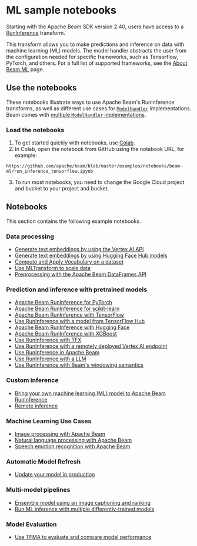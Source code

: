 <!--
    Licensed to the Apache Software Foundation (ASF) under one
    or more contributor license agreements.  See the NOTICE file
    distributed with this work for additional information
    regarding copyright ownership.  The ASF licenses this file
    to you under the Apache License, Version 2.0 (the
    "License"); you may not use this file except in compliance
    with the License.  You may obtain a copy of the License at

      http://www.apache.org/licenses/LICENSE-2.0

    Unless required by applicable law or agreed to in writing,
    software distributed under the License is distributed on an
    "AS IS" BASIS, WITHOUT WARRANTIES OR CONDITIONS OF ANY
    KIND, either express or implied.  See the License for the
    specific language governing permissions and limitations
    under the License.
-->
# ML sample notebooks

Starting with the Apache Beam SDK version 2.40, users have access to a
[RunInference](https://beam.apache.org/releases/pydoc/current/apache_beam.ml.inference.base.html#apache_beam.ml.inference.base.RunInference)
transform.

This transform allows you to make predictions and inference on data with machine learning (ML) models.
The model handler abstracts the user from the configuration needed for
specific frameworks, such as Tensorflow, PyTorch, and others. For a full list of supported frameworks,
see the [About Beam ML](https://beam.apache.org/documentation/ml/about-ml/) page.

## Use the notebooks

These notebooks illustrate ways to use Apache Beam's RunInference transforms, as well as different
use cases for [`ModelHandler`](https://beam.apache.org/releases/pydoc/current/apache_beam.ml.inference.base.html#apache_beam.ml.inference.base.ModelHandler) implementations.
Beam comes with [multiple `ModelHandler` implementations](https://beam.apache.org/documentation/ml/about-ml/#modify-a-python-pipeline-to-use-an-ml-model).

### Load the notebooks

1. To get started quickly with notebooks, use [Colab](https://colab.sandbox.google.com/).
2. In Colab, open the notebook from GitHub using the notebook URL, for example:
```
https://github.com/apache/beam/blob/master/examples/notebooks/beam-ml/run_inference_tensorflow.ipynb
```

3. To run most notebooks, you need to change the Google Cloud project and bucket
to your project and bucket.

## Notebooks

This section contains the following example notebooks.

### Data processing

* [Generate text embeddings by using the Vertex AI API](https://github.com/apache/beam/blob/master/examples/notebooks/beam-ml/data_preprocessing/vertex_ai_text_embeddings.ipynb)
* [Generate text embeddings by using Hugging Face Hub models](https://github.com/apache/beam/blob/master/examples/notebooks/beam-ml/data_preprocessing/huggingface_text_embeddings.ipynb)
* [Compute and Apply Vocabulary on a dataset](https://github.com/apache/beam/blob/master/examples/notebooks/beam-ml/data_preprocessing/compute_and_apply_vocab.ipynb)
* [Use MLTransform to scale data](https://github.com/apache/beam/blob/master/examples/notebooks/beam-ml/data_preprocessing/scale_data.ipynb)
* [Preprocessing with the Apache Beam DataFrames API](https://github.com/apache/beam/blob/master/examples/notebooks/beam-ml/dataframe_api_preprocessing.ipynb)

### Prediction and inference with pretrained models

* [Apache Beam RunInference for PyTorch](https://github.com/apache/beam/blob/master/examples/notebooks/beam-ml/run_inference_pytorch.ipynb)
* [Apache Beam RunInference for scikit-learn](https://github.com/apache/beam/blob/master/examples/notebooks/beam-ml/run_inference_sklearn.ipynb)
* [Apache Beam RunInference with TensorFlow](https://github.com/apache/beam/blob/master/examples/notebooks/beam-ml/run_inference_tensorflow.ipynb)
* [Use RunInference with a model from TensorFlow Hub](https://github.com/apache/beam/blob/master/examples/notebooks/beam-ml/run_inference_with_tensorflow_hub.ipynb)
* [Apache Beam RunInference with Hugging Face](https://github.com/apache/beam/blob/master/examples/notebooks/beam-ml/run_inference_huggingface.ipynb)
* [Apache Beam RunInference with XGBoost](https://github.com/apache/beam/blob/master/examples/notebooks/beam-ml/run_inference_xgboost.ipynb)
* [Use RunInference with TFX](https://github.com/apache/beam/blob/master/examples/notebooks/beam-ml/run_inference_tensorflow_with_tfx.ipynb)
* [Use RunInference with a remotely deployed Vertex AI endpoint](https://github.com/apache/beam/blob/master/examples/notebooks/beam-ml/run_inference_vertex_ai.ipynb)
* [Use RunInference in Apache Beam](https://github.com/apache/beam/blob/master/examples/notebooks/beam-ml/run_inference_pytorch_tensorflow_sklearn.ipynb)
* [Use RunInference with a LLM](https://github.com/apache/beam/blob/master/examples/notebooks/beam-ml/run_inference_generative_ai.ipynb)
* [Use RunInference with Beam's windowing semantics](https://github.com/apache/beam/blob/master/examples/notebooks/beam-ml/run_inference_windowing.ipynb)

### Custom inference

* [Bring your own machine learning (ML) model to Apache Beam RunInference](https://github.com/apache/beam/blob/master/examples/notebooks/beam-ml/run_custom_inference.ipynb)
* [Remote inference](https://github.com/apache/beam/blob/master/examples/notebooks/beam-ml/custom_remote_inference.ipynb)

### Machine Learning Use Cases

* [Image processing with Apache Beam](https://github.com/apache/beam/blob/master/examples/notebooks/beam-ml/image_processing_tensorflow.ipynb)
* [Natural language processing with Apache Beam](https://github.com/apache/beam/blob/master/examples/notebooks/beam-ml/nlp_tensorflow_streaming.ipynb)
* [Speech emotion recognition with Apache Beam](https://github.com/apache/beam/blob/master/examples/notebooks/beam-ml/speech_emotion_tensorflow.ipynb)

### Automatic Model Refresh

* [Update your model in production](https://github.com/apache/beam/blob/master/examples/notebooks/beam-ml/automatic_model_refresh.ipynb)

### Multi-model pipelines

* [Ensemble model using an image captioning and ranking](https://github.com/apache/beam/blob/master/examples/notebooks/beam-ml/run_inference_multi_model.ipynb)
* [Run ML inference with multiple differently-trained models](https://github.com/apache/beam/blob/master/examples/notebooks/beam-ml/per_key_models.ipynb)

### Model Evaluation

* [Use TFMA to evaluate and compare model performance](https://github.com/apache/beam/blob/master/examples/notebooks/beam-ml/tfma_beam.ipynb)
